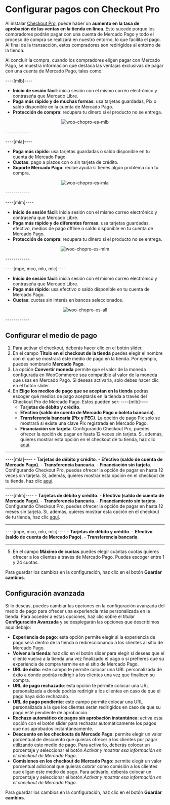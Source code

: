 # Configurar pagos con Checkout Pro

Al instalar [Checkout Pro](/developers/es/docs/checkout-pro/landing), puede haber un **aumento en la tasa de aprobación de las ventas en la tienda en línea**. Esto sucede porque los compradores podrán pagar con una cuenta de Mercado Pago y todo el proceso de compra se realizará en nuestro entorno, lo que facilita el pago. Al final de la transacción, estos compradores son redirigidos al entorno de la tienda.

Al concluir la compra, cuando los compradores eligen pagar con Mercado Pago, se muestra información que destaca las ventajas exclusivas de pagar con una cuenta de Mercado Pago, tales como:

----[mlb]----
* **Inicio de sesión fácil**: inicia sesión con el mismo correo electrónico y contraseña que Mercado Libre.
* **Paga más rápido y de muchas formas**: usa tarjetas guardadas, Pix o saldo disponible en la cuenta de Mercado Pago.
* **Protección de compra**: recupera tu dinero si el producto no se entrega.

<center>

![woo-chopro-es-mlb](/images/woocomerce/woo-chopro-es-mlb.png)

</center>
------------

----[mla]----
* **Paga más rápido**: usa tarjetas guardadas o saldo disponible en tu cuenta de Mercado Pago.
* **Cuotas**: pago a plazos con o sin tarjeta de crédito.
* **Soporte Mercado Pago**: recibe ayuda si tienes algún problema con tu compra.

<center>

![woo-chopro-es-mla](/images/woocomerce/woo-chopro-es-mla.png)

</center>
------------

----[mlm]----
* **Inicio de sesión fácil**: inicia sesión con el mismo correo electrónico y contraseña que Mercado Libre.
* **Paga más rápido y de diferentes formas**: usa tarjetas guardadas, efectivo, medios de pago offline o saldo disponible en tu cuenta de Mercado Pago.
* **Protección de compra**: recupera tu dinero si el producto no se entrega.

<center>

![woo-chopro-es-mlm](/images/woocomerce/woo-chopro-es-mlm.png)

</center>
------------

----[mpe, mco, mlu, mlc]----
* **Inicio de sesión fácil**: inicia sesión con el mismo correo electrónico y contraseña que Mercado Libre.
* **Paga más rápido**: usa efectivo o saldo disponible en tu cuenta de Mercado Pago.
* **Cuotas**: cuotas sin interés en bancos seleccionados.

<center>

![woo-chopro-es-all](/images/woocomerce/woo-chopro-es-all.png)

</center>
------------

## Configurar el medio de pago

1. Para activar el checkout, deberás hacer clic en el botón slider.
2. En el campo **Título en el checkout de la tienda** puedes elegir el nombre con el que se mostrará este medio de pago en la tienda. Por ejemplo, puedes nombrarlo **Mercado Pago**.
3. La opción **Convertir moneda** permite que el valor de la moneda configurada en WooCommerce sea compatible al valor de la moneda que usas en Mercado Pago. Si deseas activarla, solo debes hacer clic en el botón slider. 
4. En **Elige los medios de pago que se aceptan en la tienda** podrás escoger qué medios de pago aceptarás en la tienda a través del Checkout Pro de Mercado Pago. Estos pueden ser:
----[mlb]----
    - **Tarjetas de débito y crédito**.
    - **Efectivo (saldo de cuenta de Mercado Pago o boleta bancaria)**.
    - **Transferencia bancaria (Pix y PEC)**. La opción de pago Pix solo se mostrará si existe una clave Pix registrada en Mercado Pago.
    - **Financiación sin tarjeta**. Configurando Checkout Pro, puedes ofrecer la opción de pagar en hasta 12 veces sin tarjeta. Si, además, quieres mostrar esta opción en el checkout de tu tienda, haz clic [aquí](/developers/es/docs/woocommerce/payments-configuration/mercado-credito).

------------
----[mla]----
    - **Tarjetas de débito y crédito**.
    - **Efectivo (saldo de cuenta de Mercado Pago)**.
    - **Transferencia bancaria**.
    - **Financiación sin tarjeta**. Configurando Checkout Pro, puedes ofrecer la opción de pagar en hasta 12 veces sin tarjeta. Si, además, quieres mostrar esta opción en el checkout de tu tienda, haz clic [aquí](/developers/es/docs/woocommerce/payments-configuration/mercado-credito).

------------
----[mlm]----
    - **Tarjetas de débito y crédito**.
    - **Efectivo (saldo de cuenta de Mercado Pago)**.
    - **Transferencia bancaria**.
    - **Financiamiento sin tarjeta**. Configurando Checkout Pro, puedes ofrecer la opción de pagar en hasta 12 meses sin tarjeta. Si, además, quieres mostrar esta opción en el checkout de tu tienda, haz clic [aquí](/developers/es/docs/woocommerce/payments-configuration/mercado-credito).

------------
----[mpe, mco, mlu, mlc]----
    - **Tarjetas de débito y crédito**.
    - **Efectivo (saldo de cuenta de Mercado Pago)**.
    - **Transferencia bancaria**.

------------
5. En el campo **Máximo de cuotas** puedes elegir cuántas cuotas quieres ofrecer a los clientes a través de Mercado Pago. Puedes escoger entre 1 y 24 cuotas. 

Para guardar los cambios en la configuración, haz clic en el botón **Guardar cambios**.

## Configuración avanzada

Si lo deseas, puedes cambiar las opciones en la configuración avanzada del medio de pago para ofrecer una experiencia más personalizada en la tienda. Para acceder a estas opciones, haz clic sobre el titular **Configuración Avanzada** y se desplegarán las opciones que describimos aquí debajo: 

- **Experiencia de pago**: esta opción permite elegir si la experiencia de pago será dentro de la tienda o redireccionando a los clientes al sitio de Mercado Pago.
- **Volver a la tienda**: haz clic en el botón slider para elegir si deseas que el cliente vuelva a la tienda una vez finalizado el pago o si prefieres que su experiencia de compra termine en el sitio de Mercado Pago.
- **URL de éxito**: este campo te permite colocar una URL personalizada de éxito a donde podrás redirigir a los clientes una vez que finalicen su compra. 
- **URL de pago rechazado**: esta opción te permite colocar una URL personalizada a donde podrás redirigir a los clientes en caso de que el pago haya sido rechazado. 
- **URL de pago pendiente**: este campo permite colocar una URL personalizada a la que los clientes serán redirigidos en caso de que su pago esté pendiente de aprobación.
- **Rechazo automático de pagos sin aprobación instantánea**: activa esta opción con el botón slider para rechazar automáticamente los pagos que nos aprobados instantáneamente. 
- **Descuento en los checkouts de Mercado Pago**: permite elegir un valor porcentual de descuento que quieras ofrecer a los clientes por pagar utilizando este medio de pago. Para activarlo, deberás colocar un porcentaje y seleccionar el botón _Activar y mostrar esa información en el checkout de Mercado Pago_.
- **Comisiones en los checkout de Mercado Pago**: permite elegir un valor porcentual adicional que quieras cobrar como comisión a los clientes que eligan este medio de pago. Para activarlo, deberás colocar un porcentaje y seleccionar el botón _Activar y mostrar esa información en el checkout de Mercado Pago_.

Para guardar los cambios en la configuración, haz clic en el botón **Guardar cambios**.

